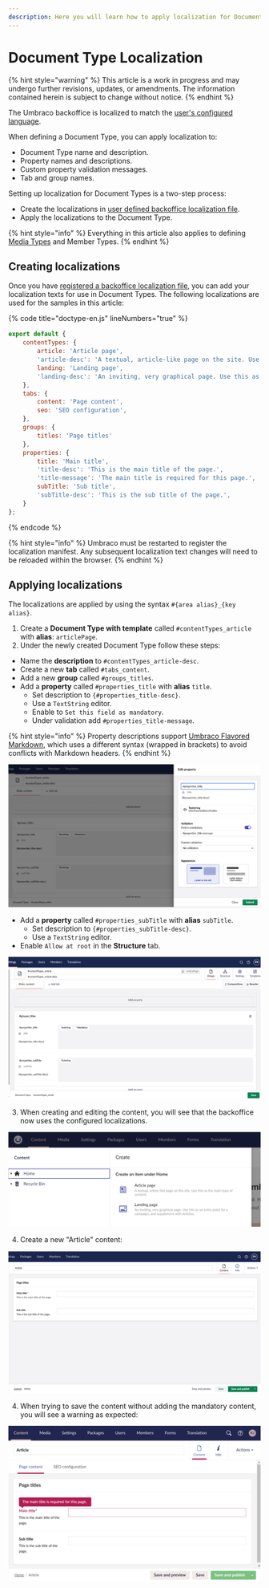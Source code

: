 ```yaml
---
description: Here you will learn how to apply localization for Document Types in Umbraco.
---
```


# Document Type Localization

{% hint style="warning" %}
This article is a work in progress and may undergo further revisions, updates, or amendments. The information contained herein is subject to change without notice.
{% endhint %}

The Umbraco backoffice is localized to match the [user's configured language](../users/README.md).

When defining a Document Type, you can apply localization to:

* Document Type name and description.
* Property names and descriptions.
* Custom property validation messages.
* Tab and group names.

Setting up localization for Document Types is a two-step process:

* Create the localizations in [user defined backoffice localization file](../../../customizing/foundation/localization.md).
* Apply the localizations to the Document Type.

{% hint style="info" %}
Everything in this article also applies to defining [Media Types](../creating-media/) and Member Types.
{% endhint %}

## Creating localizations

Once you have [registered a backoffice localization file](../../../customizing/extending-overview/extension-types/localization.md), you can add your localization texts for use in Document Types. The following localizations are used for the samples in this article:

{% code title="doctype-en.js" lineNumbers="true" %}
```js
export default {
    contentTypes: {
        article: 'Article page',
        'article-desc': 'A textual, article-like page on the site. Use this as the main type of content.',
        landing: 'Landing page',
        'landing-desc': 'An inviting, very graphical page. Use this as an entry point for a campaign, and supplement with Articles.'
    },
    tabs: {
        content: 'Page content',
        seo: 'SEO configuration',
    },
    groups: {
        titles: 'Page titles'
    },
    properties: {
        title: 'Main title',
        'title-desc': 'This is the main title of the page.',
        'title-message': 'The main title is required for this page.',
        subTitle: 'Sub title',
        'subTitle-desc': 'This is the sub title of the page.',
    }
};
```
{% endcode %}

{% hint style="info" %}
Umbraco must be restarted to register the localization manifest. Any subsequent localization text changes will need to be reloaded within the browser.
{% endhint %}

## Applying localizations

The localizations are applied by using the syntax `#{area alias}_{key alias}`.

1. Create a **Document Type with template** called `#contentTypes_article` with **alias**: `articlePage`.
2. Under the newly created Document Type follow these steps:

* Name the **description** to `#contentTypes_article-desc`.
* Create a new **tab** called `#tabs_content`.
* Add a new **group** called `#groups_titles`.
* Add a **property** called `#properties_title` with **alias** `title`.
  * Set description to `{#properties_title-desc}`.
  * Use a `TextString` editor.
  * Enable to `Set this field as mandatory`.
  * Under validation add `#properties_title-message`.

{% hint style="info" %}
Property descriptions support [Umbraco Flavored Markdown](../../../reference/umbraco-flavored-markdown.md), which uses a different syntax (wrapped in brackets) to avoid conflicts with Markdown headers.
{% endhint %}

![Applying localization to a property](../images/localization-document-type-editor-validation-v15.png)

* Add a **property** called `#properties_subTitle` with **alias** `subTitle`.
  * Set description to `{#properties_subTitle-desc}`.
  * Use a `TextString` editor.
* Enable `Allow at root` in the **Structure** tab.

![Applying localization to a Document Type](../images/localization-document-type-editor-v15.png)

3. When creating and editing the content, you will see that the backoffice now uses the configured localizations.

![Localized document creation dialog](../images/localization-document-editor-create.png)

4. Create a new "Article" content:

![Localized document editing](../images/localization-document-editor-v15.png)

4. When trying to save the content without adding the mandatory content, you will see a warning as expected:

![Localized property validation](../images/localization-document-editor-validation.png)
